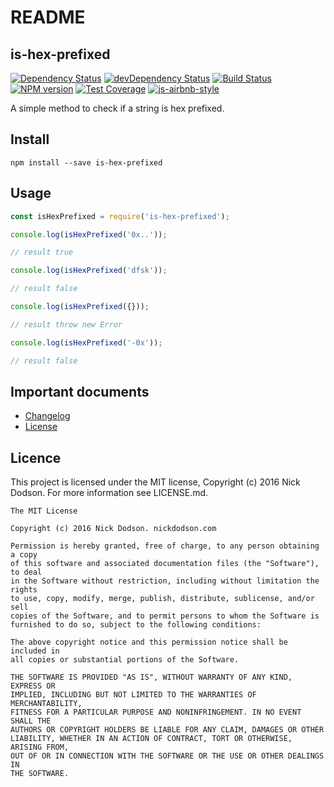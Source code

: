 # README

## is-hex-prefixed

 [![Dependency Status](https://david-dm.org/silentcicero/is-hex-prefixed.svg)](https://david-dm.org/silentcicero/is-hex-prefixed) [![devDependency Status](https://david-dm.org/silentcicero/is-hex-prefixed/dev-status.svg)](https://david-dm.org/silentcicero/is-hex-prefixed#info=devDependencies) [![Build Status](https://travis-ci.org/SilentCicero/is-hex-prefixed.svg)](https://travis-ci.org/SilentCicero/is-hex-prefixed) [![NPM version](http://img.shields.io/npm/v/is-hex-prefixed.svg)](https://www.npmjs.org/package/is-hex-prefixed) [![Test Coverage](https://coveralls.io/repos/github/SilentCicero/is-hex-prefixed/badge.svg)](https://coveralls.io/r/SilentCicero/is-hex-prefixed) [![js-airbnb-style](https://img.shields.io/badge/code%20style-airbnb-brightgreen.svg)](http://airbnb.io/javascript/)

A simple method to check if a string is hex prefixed.

## Install

```text
npm install --save is-hex-prefixed
```

## Usage

```javascript
const isHexPrefixed = require('is-hex-prefixed');

console.log(isHexPrefixed('0x..'));

// result true

console.log(isHexPrefixed('dfsk'));

// result false

console.log(isHexPrefixed({}));

// result throw new Error

console.log(isHexPrefixed('-0x'));

// result false
```

## Important documents

* [Changelog](changelog.md)
* [License](https://raw.githubusercontent.com/silentcicero/is-hex-prefixed/master/LICENSE)

## Licence

This project is licensed under the MIT license, Copyright \(c\) 2016 Nick Dodson. For more information see LICENSE.md.

```text
The MIT License

Copyright (c) 2016 Nick Dodson. nickdodson.com

Permission is hereby granted, free of charge, to any person obtaining a copy
of this software and associated documentation files (the "Software"), to deal
in the Software without restriction, including without limitation the rights
to use, copy, modify, merge, publish, distribute, sublicense, and/or sell
copies of the Software, and to permit persons to whom the Software is
furnished to do so, subject to the following conditions:

The above copyright notice and this permission notice shall be included in
all copies or substantial portions of the Software.

THE SOFTWARE IS PROVIDED "AS IS", WITHOUT WARRANTY OF ANY KIND, EXPRESS OR
IMPLIED, INCLUDING BUT NOT LIMITED TO THE WARRANTIES OF MERCHANTABILITY,
FITNESS FOR A PARTICULAR PURPOSE AND NONINFRINGEMENT. IN NO EVENT SHALL THE
AUTHORS OR COPYRIGHT HOLDERS BE LIABLE FOR ANY CLAIM, DAMAGES OR OTHER
LIABILITY, WHETHER IN AN ACTION OF CONTRACT, TORT OR OTHERWISE, ARISING FROM,
OUT OF OR IN CONNECTION WITH THE SOFTWARE OR THE USE OR OTHER DEALINGS IN
THE SOFTWARE.
```

